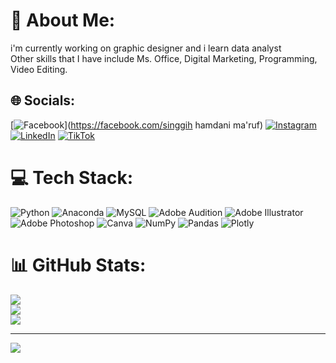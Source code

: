 # 💫 About Me:
i'm currently working on graphic designer and i learn data analyst<br>Other skills that I have include Ms. Office, Digital Marketing, Programming,  Video Editing.


## 🌐 Socials:
[![Facebook](https://img.shields.io/badge/Facebook-%231877F2.svg?logo=Facebook&logoColor=white)](https://facebook.com/singgih hamdani ma'ruf) [![Instagram](https://img.shields.io/badge/Instagram-%23E4405F.svg?logo=Instagram&logoColor=white)](https://instagram.com/jamaahdesign) [![LinkedIn](https://img.shields.io/badge/LinkedIn-%230077B5.svg?logo=linkedin&logoColor=white)](https://linkedin.com/in/singgih-hamdani-595a67200) [![TikTok](https://img.shields.io/badge/TikTok-%23000000.svg?logo=TikTok&logoColor=white)](https://tiktok.com/@jamaahdesign) 

# 💻 Tech Stack:
![Python](https://img.shields.io/badge/python-3670A0?style=for-the-badge&logo=python&logoColor=ffdd54) ![Anaconda](https://img.shields.io/badge/Anaconda-%2344A833.svg?style=for-the-badge&logo=anaconda&logoColor=white) ![MySQL](https://img.shields.io/badge/mysql-%2300f.svg?style=for-the-badge&logo=mysql&logoColor=white) ![Adobe Audition](https://img.shields.io/badge/Adobe%20Audition-9999FF.svg?style=for-the-badge&logo=Adobe%20Audition&logoColor=white) ![Adobe Illustrator](https://img.shields.io/badge/adobeillustrator-%23FF9A00.svg?style=for-the-badge&logo=adobeillustrator&logoColor=white) ![Adobe Photoshop](https://img.shields.io/badge/adobephotoshop-%2331A8FF.svg?style=for-the-badge&logo=adobephotoshop&logoColor=white) ![Canva](https://img.shields.io/badge/Canva-%2300C4CC.svg?style=for-the-badge&logo=Canva&logoColor=white) ![NumPy](https://img.shields.io/badge/numpy-%23013243.svg?style=for-the-badge&logo=numpy&logoColor=white) ![Pandas](https://img.shields.io/badge/pandas-%23150458.svg?style=for-the-badge&logo=pandas&logoColor=white) ![Plotly](https://img.shields.io/badge/Plotly-%233F4F75.svg?style=for-the-badge&logo=plotly&logoColor=white)
# 📊 GitHub Stats:
![](https://github-readme-stats.vercel.app/api?username=singgihhamdani&theme=dark&hide_border=false&include_all_commits=false&count_private=false)<br/>
![](https://github-readme-streak-stats.herokuapp.com/?user=singgihhamdani&theme=dark&hide_border=false)<br/>
![](https://github-readme-stats.vercel.app/api/top-langs/?username=singgihhamdani&theme=dark&hide_border=false&include_all_commits=false&count_private=false&layout=compact)

---
[![](https://visitcount.itsvg.in/api?id=singgihhamdani&icon=0&color=0)](https://visitcount.itsvg.in)

<!-- Proudly created with GPRM ( https://gprm.itsvg.in ) -->
